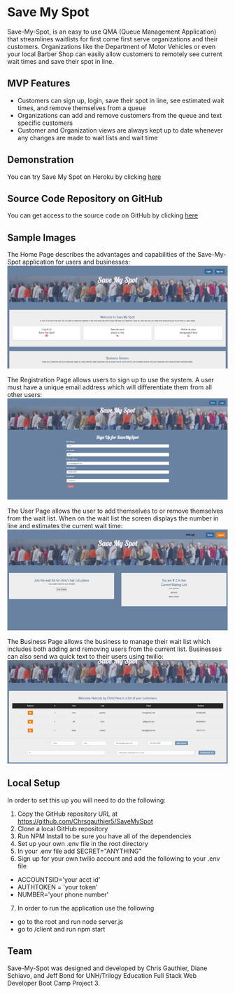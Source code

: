 # Save My Spot
Save-My-Spot, is an easy to use QMA (Queue Management Application) that streamlines waitlists for first come first serve organizations and their customers. Organizations like the Department of Motor Vehicles or even your local Barber Shop can easily allow customers to remotely see current wait times and save their spot in line. 

## MVP Features
- Customers can sign up, login, save their spot in line, see estimated wait times, and remove themselves from a queue
- Organizations can add and remove customers from the queue and text specific customers 
- Customer and Organization views are always kept up to date whenever any changes are made to wait lists and wait time

## Demonstration
You can try Save My Spot on Heroku by clicking [here](https://save-my-spot.herokuapp.com/)

## Source Code Repository on GitHub 
You can get access to the source code on GitHub by clicking [here](https://github.com/Chrsgauthier5/SaveMySpot)

## Sample Images
The Home Page describes the advantages and capabilities of the Save-My-Spot application for users and businesses:
![](./client/public/images/SaveMySpot_Home.PNG)

The Registration Page allows users to sign up to use the system. A user must have a unique email address which will differentiate them from all other users:
![](./client/public/images/SaveMySpot_Register.PNG)

The User Page allows the user to add themselves to or remove themselves from the wait list. When on the wait list the screen displays the number in line and estimates the current wait time:
![](./client/public/images/SaveMySpot_User.PNG)

The Business Page allows the business to manage their wait list which includes both adding and removing users from the current list. Businesses can also send wa quick text to their users using twilio:
![](./client/public/images/SaveMySpot_Business.PNG)

## Local Setup
In order to set this up you will need to do the following:
1. Copy the GitHub repository URL at https://github.com/Chrsgauthier5/SaveMySpot
2. Clone a local GitHub repository 
3. Run NPM Install to be sure you have all of the dependencies
4. Set up your own .env file in the root directory
5. In your .env file add SECRET="ANYTHING"
6. Sign up for your own twilio account and add the following to your .env file
* ACCOUNTSID='your acct id'
* AUTHTOKEN = 'your token'
* NUMBER='your phone number'
7. In order to run the application use the following
* go to the root and run node server.js
* go to /client and run npm start 

## Team
Save-My-Spot was designed and developed by Chris Gauthier, Diane Schiavo, and Jeff Bond for UNH/Trilogy Education Full Stack Web Developer Boot Camp Project 3.
